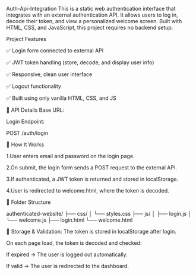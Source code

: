  Auth-Api-Integration
This is a static web authentication interface that integrates with an external authentication API. It allows users to log in, decode their token, and view a personalized welcome screen. Built with HTML, CSS, and JavaScript, this project requires no backend setup.

Project Features

✅ Login form connected to external API

✅ JWT token handling (store, decode, and display user info)

✅ Responsive, clean user interface

✅ Logout functionality

✅ Built using only vanilla HTML, CSS, and JS

🔗 API Details
Base URL:



Login Endpoint:

POST /auth/login

🧪 How It Works

1.User enters email and password on the login page.

2.On submit, the login form sends a POST request to the external API.

3.If authenticated, a JWT token is returned and stored in localStorage.

4.User is redirected to welcome.html, where the token is decoded.

📝 Folder Structure

authenticated-website/
├── css/
│   └── styles.css
├── js/
│   ├── login.js
│   └── welcome.js
├── login.html
└── welcome.html

📌 Storage & Validation:
The token is stored in localStorage after login.

On each page load, the token is decoded and checked:

If expired → The user is logged out automatically.

If valid → The user is redirected to the dashboard.

